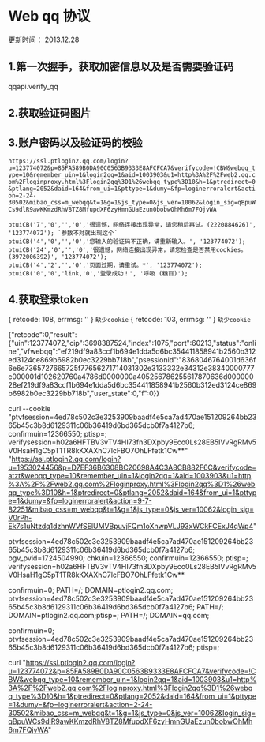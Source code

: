 Web qq 协议
===============
更新时间： 2013.12.28

1.第一次握手，获取加密信息以及是否需要验证码
-----
qqapi.verify_qq

2.获取验证码图片
-----


3.账户密码以及验证码的校验
-----
`https://ssl.ptlogin2.qq.com/login?u=123774072&p=85FA589B0DA90C0563B9333E8AFCFCA7&verifycode=!CBW&webqq_type=10&remember_uin=1&login2qq=1&aid=1003903&u1=http%3A%2F%2Fweb2.qq.com%2Floginproxy.html%3Flogin2qq%3D1%26webqq_type%3D10&h=1&ptredirect=0&ptlang=2052&daid=164&from_ui=1&pttype=1&dumy=&fp=loginerroralert&action=2-24-30502&mibao_css=m_webqq&t=1&g=1&js_type=0&js_ver=10062&login_sig=qBpuWCs9dlR9awKKmzdRhV8TZ8MfupdXF6zyHmnGUaEzun0bobwOhMh6m7FQjvWA`

	ptuiCB('7','0','','0','很遗憾，网络连接出现异常，请您稍后再试。(2220884626)', '123774072'); `参数不对就出现这个`
	ptuiCB('4','0','','0','您输入的验证码不正确，请重新输入。', '123774072');	
	ptuiCB('24','0','','0','很遗憾，网络连接出现异常，请您检查是否禁用cookies。(3972006392)', '123774072'); 
	ptuiCB('4','2','','0','页面过期，请重试。*', '123774072');
	ptuiCB('0','0','link,'0','登录成功！', '呼吸 (糗百)');



4.获取登录token
-----
{ retcode: 108, errmsg: '' } `缺少cookie`
{ retcode: 103, errmsg: '' } `缺少cookie`

{"retcode":0,"result":{"uin":123774072,"cip":3698387524,"index":1075,"port":60213,"status":"online","vfwebqq":"ef219df9a83ccf1b694e1dda5d6bc354411858941b2560b312ed3124ce869b6982b0ec3229bb718b","psessionid":"8368046764001d636f6e6e7365727665725f77656271714031302e3133332e34312e38340000777c000001d102620760a4786d0000000a405256786255617870636d00000028ef219df9a83ccf1b694e1dda5d6bc354411858941b2560b312ed3124ce869b6982b0ec3229bb718b","user_state":0,"f":0}}


curl --cookie "ptvfsession=4ed78c502c3e3253909baadf4e5ca7ad470ae151209264bb2365b45c3b8d6129311c06b36419d6bd365dcb0f7a4127b6;  confirmuin=12366550; ptisp=; verifysession=h02a6HFTBV3vTV4HI73fn3DXpby9Eco0Ls28EB5IVvRgRMv5V0HsaH1gC5pT1TR8kKXAXhC7lcFBO7OhLFfetk1Cw**" "https://ssl.ptlogin2.qq.com/login?u=1953024456&p=D7EF36B6308BC20698A4C3A8CB882F6C&verifycode=atzt&webqq_type=10&remember_uin=1&login2qq=1&aid=1003903&u1=http%3A%2F%2Fweb2.qq.com%2Floginproxy.html%3Flogin2qq%3D1%26webqq_type%3D10&h=1&ptredirect=0&ptlang=2052&daid=164&from_ui=1&pttype=1&dumy=&fp=loginerroralert&action=9-7-82251&mibao_css=m_webqq&t=1&g=1&js_type=0&js_ver=10062&login_sig=V0rPh-Ek7s1uNtzdq1dzhnWVfSElUMVBpuvjFQm1oXnwpVLJ93xWCkFCExJ4qWp4"


ptvfsession=4ed78c502c3e3253909baadf4e5ca7ad470ae151209264bb2365b45c3b8d6129311c06b36419d6bd365dcb0f7a4127b6;
pgv_pvid=1724504990; chkuin=12366550;
confirmuin=12366550; ptisp=;
verifysession=h02a6HFTBV3vTV4HI73fn3DXpby9Eco0Ls28EB5IVvRgRMv5V0HsaH1gC5pT1TR8kKXAXhC7lcFBO7OhLFfetk1Cw**



confirmuin=0; PATH=/; DOMAIN=ptlogin2.qq.com;
ptvfsession=4ed78c502c3e3253909baadf4e5ca7ad470ae151209264bb2365b45c3b8d6129311c06b36419d6bd365dcb0f7a4127b6; PATH=/; DOMAIN=ptlogin2.qq.com;ptisp=; PATH=/; DOMAIN=qq.com;



confirmuin=0;
ptvfsession=4ed78c502c3e3253909baadf4e5ca7ad470ae151209264bb2365b45c3b8d6129311c06b36419d6bd365dcb0f7a4127b6;
ptisp=;





curl "https://ssl.ptlogin2.qq.com/login?u=123774072&p=85FA589B0DA90C0563B9333E8AFCFCA7&verifycode=!CBW&webqq_type=10&remember_uin=1&login2qq=1&aid=1003903&u1=http%3A%2F%2Fweb2.qq.com%2Floginproxy.html%3Flogin2qq%3D1%26webqq_type%3D10&h=1&ptredirect=0&ptlang=2052&daid=164&from_ui=1&pttype=1&dumy=&fp=loginerroralert&action=2-24-30502&mibao_css=m_webqq&t=1&g=1&js_type=0&js_ver=10062&login_sig=qBpuWCs9dlR9awKKmzdRhV8TZ8MfupdXF6zyHmnGUaEzun0bobwOhMh6m7FQjvWA"